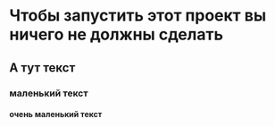 # Чтобы запустить этот проект вы ничего не должны сделать

## А тут текст

### маленький текст

#### очень маленький текст